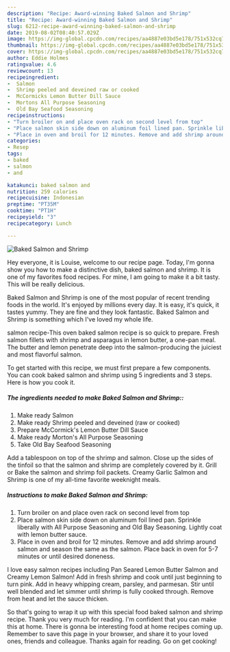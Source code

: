 ```yaml
---
description: "Recipe: Award-winning Baked Salmon and Shrimp"
title: "Recipe: Award-winning Baked Salmon and Shrimp"
slug: 6212-recipe-award-winning-baked-salmon-and-shrimp
date: 2019-08-02T08:40:57.029Z
image: https://img-global.cpcdn.com/recipes/aa4887e03bd5e178/751x532cq70/baked-salmon-and-shrimp-recipe-main-photo.jpg
thumbnail: https://img-global.cpcdn.com/recipes/aa4887e03bd5e178/751x532cq70/baked-salmon-and-shrimp-recipe-main-photo.jpg
cover: https://img-global.cpcdn.com/recipes/aa4887e03bd5e178/751x532cq70/baked-salmon-and-shrimp-recipe-main-photo.jpg
author: Eddie Holmes
ratingvalue: 4.6
reviewcount: 13
recipeingredient:
-  Salmon
-  Shrimp peeled and deveined raw or cooked
-  McCormicks Lemon Butter Dill Sauce
-  Mortons All Purpose Seasoning
-  Old Bay Seafood Seasoning
recipeinstructions:
- "Turn broiler on and place oven rack on second level from top"
- "Place salmon skin side down on aluminum foil lined pan. Sprinkle liberally with All Purpose Seasoning and Old Bay Seasoning. Lightly coat with lemon butter sauce."
- "Place in oven and broil for 12 minutes. Remove and add shrimp around salmon and season the same as the salmon. Place back in oven for 5-7 minutes or until desired doneness."
categories:
- Resep
tags:
- baked
- salmon
- and

katakunci: baked salmon and
nutrition: 259 calories
recipecuisine: Indonesian
preptime: "PT35M"
cooktime: "PT1H"
recipeyield: "3"
recipecategory: Lunch

---
```



![Baked Salmon and Shrimp](https://img-global.cpcdn.com/recipes/aa4887e03bd5e178/751x532cq70/baked-salmon-and-shrimp-recipe-main-photo.jpg)

Hey everyone, it is Louise, welcome to our recipe page. Today, I'm gonna show you how to make a distinctive dish, baked salmon and shrimp. It is one of my favorites food recipes. For mine, I am going to make it a bit tasty. This will be really delicious.

Baked Salmon and Shrimp is one of the most popular of recent trending foods in the world. It's enjoyed by millions every day. It is easy, it's quick, it tastes yummy. They are fine and they look fantastic. Baked Salmon and Shrimp is something which I've loved my whole life.

salmon recipe-This oven baked salmon recipe is so quick to prepare. Fresh salmon fillets with shrimp and asparagus in lemon butter, a one-pan meal. The butter and lemon penetrate deep into the salmon-producing the juiciest and most flavorful salmon.


To get started with this recipe, we must first prepare a few components. You can cook baked salmon and shrimp using 5 ingredients and 3 steps. Here is how you cook it.

##### The ingredients needed to make Baked Salmon and Shrimp::

1. Make ready  Salmon
1. Make ready  Shrimp peeled and deveined (raw or cooked)
1. Prepare  McCormick&#39;s Lemon Butter Dill Sauce
1. Make ready  Morton&#39;s All Purpose Seasoning
1. Take  Old Bay Seafood Seasoning


Add a tablespoon on top of the shrimp and salmon. Close up the sides of the tinfoil so that the salmon and shrimp are completely covered by it. Grill or Bake the salmon and shrimp foil packets. Creamy Garlic Salmon and Shrimp is one of my all-time favorite weeknight meals. 

##### Instructions to make Baked Salmon and Shrimp:

1. Turn broiler on and place oven rack on second level from top
1. Place salmon skin side down on aluminum foil lined pan. Sprinkle liberally with All Purpose Seasoning and Old Bay Seasoning. Lightly coat with lemon butter sauce.
1. Place in oven and broil for 12 minutes. Remove and add shrimp around salmon and season the same as the salmon. Place back in oven for 5-7 minutes or until desired doneness.


I love easy salmon recipes including Pan Seared Lemon Butter Salmon and Creamy Lemon Salmon! Add in fresh shrimp and cook until just beginning to turn pink. Add in heavy whipping cream, parsley, and parmesan. Stir until well blended and let simmer until shrimp is fully cooked through. Remove from heat and let the sauce thicken. 

So that's going to wrap it up with this special food baked salmon and shrimp recipe. Thank you very much for reading. I'm confident that you can make this at home. There is gonna be interesting food at home recipes coming up. Remember to save this page in your browser, and share it to your loved ones, friends and colleague. Thanks again for reading. Go on get cooking!

